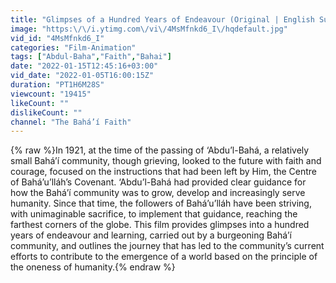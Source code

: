 ```yaml
---
title: "Glimpses of a Hundred Years of Endeavour (Original | English Subtitled)"
image: "https:\/\/i.ytimg.com\/vi\/4MsMfnkd6_I\/hqdefault.jpg"
vid_id: "4MsMfnkd6_I"
categories: "Film-Animation"
tags: ["Abdul-Baha","Faith","Bahai"]
date: "2022-01-15T12:45:16+03:00"
vid_date: "2022-01-05T16:00:15Z"
duration: "PT1H6M28S"
viewcount: "19415"
likeCount: ""
dislikeCount: ""
channel: "The Bahá’í Faith"
---
```

{% raw %}In 1921, at the time of the passing of ‘Abdu’l-Bahá, a relatively small Bahá’í community, though grieving, looked to the future with faith and courage, focused on the instructions that had been left by Him, the Centre of Bahá’u’lláh’s Covenant. ‘Abdu’l-Bahá had provided clear guidance for how the Bahá’í community was to grow, develop and increasingly serve humanity. Since that time, the followers of Bahá’u’lláh have been striving, with unimaginable sacrifice, to implement that guidance, reaching the farthest corners of the globe. This film provides glimpses into a hundred years of endeavour and learning, carried out by a burgeoning Bahá’í community, and outlines the journey that has led to the community’s current efforts to contribute to the emergence of a world based on the principle of the oneness of humanity.{% endraw %}

